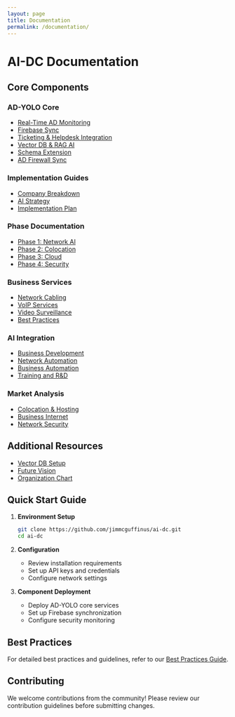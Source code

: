```yaml
---
layout: page
title: Documentation
permalink: /documentation/
---
```


# AI-DC Documentation

## Core Components

### AD-YOLO Core
- [Real-Time AD Monitoring](28_AD_YOLO_Real_Time_AD_Monitoring.html)
- [Firebase Sync](29_AD_YOLO_Firebase_Sync.html)
- [Ticketing & Helpdesk Integration](30_AD_YOLO_Ticketing_Helpdesk_Integration.html)
- [Vector DB & RAG AI](31_AD_YOLO_Vector_DB_RAG_AI.html)
- [Schema Extension](32_AD_YOLO_Schema_Extension_AuxLogin.html)
- [AD Firewall Sync](33_AD_YOLO_AD_Firewall_Sync.html)

### Implementation Guides
- [Company Breakdown](01_Company_Breakdown.html)
- [AI Strategy](02_AI_Strategy.html)
- [Implementation Plan](03_Implementation_Plan.html)

### Phase Documentation
- [Phase 1: Network AI](04_Phase1_Network_AI.html)
- [Phase 2: Colocation](05_Phase2_Colo_AI.html)
- [Phase 3: Cloud](06_Phase3_Cloud_AI.html)
- [Phase 4: Security](07_Phase4_Security_AI.html)

### Business Services
- [Network Cabling](11_Network_Cabling_Company_AI.html)
- [VoIP Services](12_VoIP_Phone_Service_AI.html)
- [Video Surveillance](13_Video_Surveillance_AI.html)
- [Best Practices](14_Best_Practices_AI_Datacenter.html)

### AI Integration
- [Business Development](15_Business_Development_AI.html)
- [Network Automation](16_Network_Automation_AI.html)
- [Business Automation](17_Business_AI_Automation.html)
- [Training and R&D](18_AI_Training_and_RnD.html)

### Market Analysis
- [Colocation & Hosting](19_Colocation_Hosting_AI.html)
- [Business Internet](20_Business_Internet_AI.html)
- [Network Security](21_AI_Network_Security.html)

## Additional Resources
- [Vector DB Setup](08_VectorDB_Setup.html)
- [Future Vision](27_AI_Datacenter_Future_Vision.html)
- [Organization Chart](Future_DataCenter_OrgChart_AI.html)

## Quick Start Guide

1. **Environment Setup**
   ```bash
   git clone https://github.com/jimmcguffinus/ai-dc.git
   cd ai-dc
   ```

2. **Configuration**
   - Review installation requirements
   - Set up API keys and credentials
   - Configure network settings

3. **Component Deployment**
   - Deploy AD-YOLO core services
   - Set up Firebase synchronization
   - Configure security monitoring

## Best Practices

For detailed best practices and guidelines, refer to our [Best Practices Guide](../14_Best_Practices_AI_Datacenter.md).

## Contributing

We welcome contributions from the community! Please review our contribution guidelines before submitting changes. 